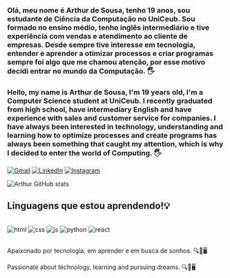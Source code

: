 ### Olá, meu nome é Arthur de Sousa, tenho 19 anos, sou estudante de Ciência da Computação no UniCeub. Sou formado no ensino médio, tenho inglês intermediário e tive experiência com vendas e atendimento ao cliente de empresas. Desde sempre tive interesse em tecnologia, entender e aprender a otimizar processos e criar programas sempre foi algo que me chamou atenção, por esse motivo decidi entrar no mundo da Computação. 🖐️


### Hello, my name is Arthur de Sousa, I'm 19 years old, I'm a Computer Science student at UniCeub. I recently graduated from high school, have intermediary English and have experience with sales and customer service for companies. I have always been interested in technology, understanding and learning how to optimize processes and create programs has always been something that caught my attention, which is why I decided to enter the world of Computing. 🖐️


[![Gmail](https://img.shields.io/badge/Gmail-D14836?style=for-the-badge&logo=gmail&logoColor=white)](https://arthurr8529@gmail.com)
[![LinkedIn](https://img.shields.io/badge/LinkedIn-0077B5?style=for-the-badge&logo=linkedin&logoColor=white)](https://www.linkedin.com/in/arthur-roberto-03494a311/)
[![Instagram](https://img.shields.io/badge/Instagram-E4405F?style=for-the-badge&logo=instagram&logoColor=white)](https://www.instagram.com/_.arthurr_/?next=%2F)

![Arthur GitHub stats](https://github-readme-stats.vercel.app/api?username=Art9913&show_icons=true&theme=synthwave)


## Linguagens que estou aprendendo!💡

<div style="display: inline_block"><br/>
  <img aling="center" alt="html"   src="https://img.shields.io/badge/HTML-239120?style=for-the-badge&logo=html5&logoColor=white">
   <img aling="center" alt="css"   src="https://img.shields.io/badge/CSS-239120?&style=for-the-badge&logo=css3&logoColor=white">
   <img aling="center" alt="js"   src="https://img.shields.io/badge/JavaScript-323330?style=for-the-badge&logo=javascript&logoColor=F7DF1E">
   <img aling="center" alt="python"   src="https://img.shields.io/badge/Python-14354C?style=for-the-badge&logo=python&logoColor=white">
   <img aling="center" alt="react"   src="https://img.shields.io/badge/React-20232A?style=for-the-badge&logo=react&logoColor=61DAFB">
</div><br/>

Apaixonado por tecnologia, em aprender e em busca de sonhos. 🔍📖🖥️

Passionate about technology, learning and pursuing dreams.
🔍📖🖥️
